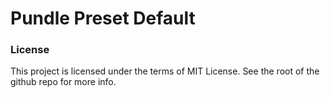 # Pundle Preset Default

### License

This project is licensed under the terms of MIT License. See the root of the github repo for more info.
